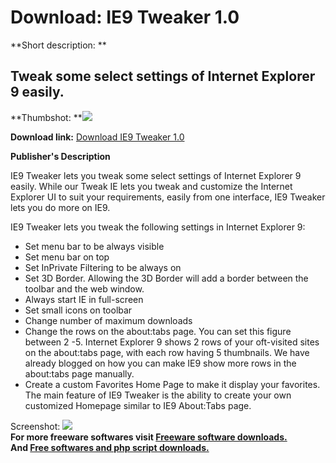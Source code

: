 # Download: IE9 Tweaker 1.0

**Short description: **

## Tweak some select settings of Internet Explorer 9 easily.

  
**Thumbshot: **![](http://www.freewarefiles.com/screenshot/ie9tweaker_md.jpg)   
  
**Download link:** [Download IE9 Tweaker 1.0](http://freesoftwares.boysofts.com/IE9-Tweaker_program_60766.html)  
  

**Publisher's Description**  
  

IE9 Tweaker lets you tweak some select settings of Internet Explorer 9 easily.
While our Tweak IE lets you tweak and customize the Internet Explorer UI to
suit your requirements, easily from one interface, IE9 Tweaker lets you do
more on IE9.

IE9 Tweaker lets you tweak the following settings in Internet Explorer 9:

  * Set menu bar to be always visible 
  * Set menu bar on top 
  * Set InPrivate Filtering to be always on 
  * Set 3D Border. Allowing the 3D Border will add a border between the toolbar and the web window. 
  * Always start IE in full-screen 
  * Set small icons on toolbar 
  * Change number of maximum downloads 
  * Change the rows on the about:tabs page. You can set this figure between 2 -5. Internet Explorer 9 shows 2 rows of your oft-visited sites on the about:tabs page, with each row having 5 thumbnails. We have already blogged on how you can make IE9 show more rows in the about:tabs page manually. 
  * Create a custom Favorites Home Page to make it display your favorites. 
The main feature of IE9 Tweaker is the ability to create your own customized
Homepage similar to IE9 About:Tabs page.

  
  
Screenshot: ![](http://www.freewarefiles.com/screenshot/ie9tweaker.jpg)  
**For more freeware softwares visit [Freeware software downloads.](http://freesoftwares.boysofts.com/)**   
**And [Free softwares and php script downloads.](http://www.boysofts.com/)**


